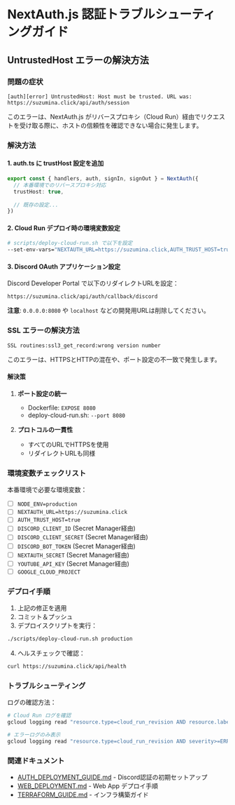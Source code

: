 # NextAuth.js 認証トラブルシューティングガイド

## UntrustedHost エラーの解決方法

### 問題の症状

```
[auth][error] UntrustedHost: Host must be trusted. URL was: https://suzumina.click/api/auth/session
```

このエラーは、NextAuth.js がリバースプロキシ（Cloud Run）経由でリクエストを受け取る際に、ホストの信頼性を確認できない場合に発生します。

### 解決方法

#### 1. auth.ts に trustHost 設定を追加

```typescript
export const { handlers, auth, signIn, signOut } = NextAuth({
  // 本番環境でのリバースプロキシ対応
  trustHost: true,
  
  // 既存の設定...
})
```

#### 2. Cloud Run デプロイ時の環境変数設定

```bash
# scripts/deploy-cloud-run.sh で以下を設定
--set-env-vars="NEXTAUTH_URL=https://suzumina.click,AUTH_TRUST_HOST=true"
```

#### 3. Discord OAuth アプリケーション設定

Discord Developer Portal で以下のリダイレクトURLを設定：

```
https://suzumina.click/api/auth/callback/discord
```

**注意**: `0.0.0.0:8080` や `localhost` などの開発用URLは削除してください。

### SSL エラーの解決方法

```
SSL routines:ssl3_get_record:wrong version number
```

このエラーは、HTTPSとHTTPの混在や、ポート設定の不一致で発生します。

#### 解決策

1. **ポート設定の統一**
   - Dockerfile: `EXPOSE 8080`
   - deploy-cloud-run.sh: `--port 8080`

2. **プロトコルの一貫性**
   - すべてのURLでHTTPSを使用
   - リダイレクトURLも同様

### 環境変数チェックリスト

本番環境で必要な環境変数：

- [ ] `NODE_ENV=production`
- [ ] `NEXTAUTH_URL=https://suzumina.click`
- [ ] `AUTH_TRUST_HOST=true`
- [ ] `DISCORD_CLIENT_ID` (Secret Manager経由)
- [ ] `DISCORD_CLIENT_SECRET` (Secret Manager経由)
- [ ] `DISCORD_BOT_TOKEN` (Secret Manager経由)
- [ ] `NEXTAUTH_SECRET` (Secret Manager経由)
- [ ] `YOUTUBE_API_KEY` (Secret Manager経由)
- [ ] `GOOGLE_CLOUD_PROJECT`

### デプロイ手順

1. 上記の修正を適用
2. コミット＆プッシュ
3. デプロイスクリプトを実行：

```bash
./scripts/deploy-cloud-run.sh production
```

4. ヘルスチェックで確認：

```bash
curl https://suzumina.click/api/health
```

### トラブルシューティング

ログの確認方法：

```bash
# Cloud Run ログを確認
gcloud logging read "resource.type=cloud_run_revision AND resource.labels.service_name=suzumina-click-web" --limit 50

# エラーログのみ表示
gcloud logging read "resource.type=cloud_run_revision AND severity>=ERROR" --limit 50
```

### 関連ドキュメント

- [AUTH_DEPLOYMENT_GUIDE.md](./AUTH_DEPLOYMENT_GUIDE.md) - Discord認証の初期セットアップ
- [WEB_DEPLOYMENT.md](./WEB_DEPLOYMENT.md) - Web App デプロイ手順
- [TERRAFORM_GUIDE.md](./TERRAFORM_GUIDE.md) - インフラ構築ガイド